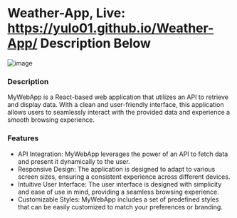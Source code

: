 # Weather-App, Live: https://yulo01.github.io/Weather-App/      Description Below


![image](https://github.com/yulo01/Weather-App/assets/93291077/3137311d-eee7-4079-90a7-913c4ced950e)


<h3>Description</h3>
MyWebApp is a React-based web application that utilizes an API to retrieve and display data. With a clean and user-friendly interface, this application allows users to seamlessly interact with the provided data and experience a smooth browsing experience.

<h3>Features</h3>
<ul>
  <li>
API Integration: MyWebApp leverages the power of an API to fetch data and present it dynamically to the user.
</li>
<li>
Responsive Design: The application is designed to adapt to various screen sizes, ensuring a consistent experience across different devices.
</li>
<li>
Intuitive User Interface: The user interface is designed with simplicity and ease of use in mind, providing a seamless browsing experience.
  </li>
<li>
Customizable Styles: MyWebApp includes a set of predefined styles that can be easily customized to match your preferences or branding.
  </li>
  </ul>
